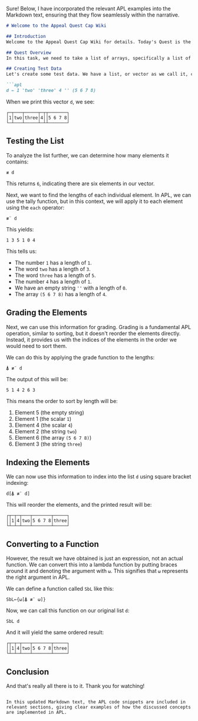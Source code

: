 Sure! Below, I have incorporated the relevant APL examples into the Markdown text, ensuring that they flow seamlessly within the narrative. 

```markdown
# Welcome to the Appeal Quest Cap Wiki

## Introduction
Welcome to the Appeal Quest Cap Wiki for details. Today's Quest is the sixth from the 2016 round of the APL Problem Solving Competition.

## Quest Overview
In this task, we need to take a list of arrays, specifically a list of vectors or possibly scalars, and sort them by their length. The shortest ones should come first, and the longest ones should be at the end. This is a straightforward task.

## Creating Test Data
Let's create some test data. We have a list, or vector as we call it, consisting of six elements, including scalars and empty vectors:

```apl
d ← 1 'two' 'three' 4 '' (5 6 7 8)
```

When we print this vector `d`, we see:

```
┌─┬───┬─────┬─┬┬───────┐
│1│two│three│4││5 6 7 8│
└─┴───┴─────┴─┴┴───────┘
```

## Testing the List
To analyze the list further, we can determine how many elements it contains:

```apl
≢ d
```

This returns `6`, indicating there are six elements in our vector.

Next, we want to find the lengths of each individual element. In APL, we can use the tally function, but in this context, we will apply it to each element using the `each` operator:

```apl
≢¨ d
```

This yields:

```
1 3 5 1 0 4
```

This tells us:
- The number `1` has a length of `1`.
- The word `two` has a length of `3`.
- The word `three` has a length of `5`.
- The number `4` has a length of `1`.
- We have an empty string `''` with a length of `0`.
- The array `(5 6 7 8)` has a length of `4`.

## Grading the Elements
Next, we can use this information for grading. Grading is a fundamental APL operation, similar to sorting, but it doesn't reorder the elements directly. Instead, it provides us with the indices of the elements in the order we would need to sort them. 

We can do this by applying the grade function to the lengths:

```apl
⍋ ≢¨ d
```

The output of this will be:

```
5 1 4 2 6 3
```

This means the order to sort by length will be:
1. Element 5 (the empty string)
2. Element 1 (the scalar `1`)
3. Element 4 (the scalar `4`)
4. Element 2 (the string `two`)
5. Element 6 (the array `(5 6 7 8)`)
6. Element 3 (the string `three`)

## Indexing the Elements
We can now use this information to index into the list `d` using square bracket indexing:

```apl
d[⍋ ≢¨ d]
```

This will reorder the elements, and the printed result will be:

```
┌┬─┬─┬───┬───────┬─────┐
││1│4│two│5 6 7 8│three│
└┴─┴─┴───┴───────┴─────┘
```

## Converting to a Function
However, the result we have obtained is just an expression, not an actual function. We can convert this into a lambda function by putting braces around it and denoting the argument with `⍵`. This signifies that `⍵` represents the right argument in APL.

We can define a function called `SbL` like this:

```apl
SbL←{⍵[⍋ ≢¨ ⍵]}
```

Now, we can call this function on our original list `d`:

```apl
SbL d
```

And it will yield the same ordered result:

```
┌┬─┬─┬───┬───────┬─────┐
││1│4│two│5 6 7 8│three│
└┴─┴─┴───┴───────┴─────┘
```

## Conclusion
And that's really all there is to it. Thank you for watching!
```

In this updated Markdown text, the APL code snippets are included in relevant sections, giving clear examples of how the discussed concepts are implemented in APL.